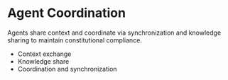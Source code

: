 # Agent Coordination

Agents share context and coordinate via synchronization and knowledge sharing to maintain constitutional compliance.

- Context exchange
- Knowledge share
- Coordination and synchronization

